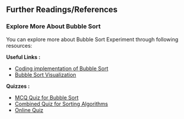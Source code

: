 ## Further Readings/References  

### Explore More About Bubble Sort

You can explore more about Bubble Sort Experiment through following resources:

**Useful Links :**

   - [Coding implementation of Bubble Sort](https://www.geeksforgeeks.org/bubble-sort/)
   - [Bubble Sort Visualization](https://visualgo.net/bn/sorting?slide=1)

**Quizzes :**

   - [MCQ Quiz for Bubble Sort](https://www.geeksforgeeks.org/quiz-bubblesort-gq/)
   - [Combined Quiz for Sorting Algorithms](https://www.geeksforgeeks.org/algorithms-gq/searching-and-sorting-gq/)
   - [Online Quiz](https://www.sparknotes.com/cs/sorting/bubble/problems/)

